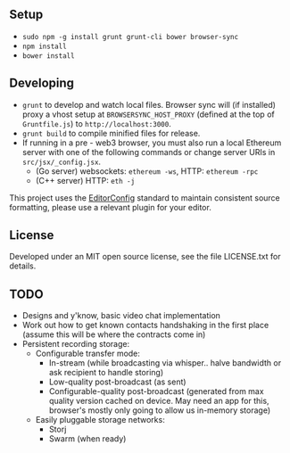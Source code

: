 ## Setup

- `sudo npm -g install grunt grunt-cli bower browser-sync`
- `npm install`
- `bower install`




## Developing

- `grunt` to develop and watch local files. Browser sync will (if installed) proxy a vhost setup at `BROWSERSYNC_HOST_PROXY` (defined at the top of `Gruntfile.js`) to `http://localhost:3000`.
- `grunt build` to compile minified files for release.
- If running in a pre - web3 browser, you must also run a local Ethereum server with one of the following commands or change server URIs in `src/jsx/_config.jsx`.
	- (Go server) websockets: `ethereum -ws`, HTTP: `ethereum -rpc`
	- (C++ server) HTTP: `eth -j`

This project uses the [EditorConfig](http://editorconfig.org/) standard to maintain consistent source formatting, please use a relevant plugin for your editor.




## License

Developed under an MIT open source license, see the file LICENSE.txt for details.




## TODO

- Designs and y'know, basic video chat implementation
- Work out how to get known contacts handshaking in the first place (assume this will be where the contracts come in)
- Persistent recording storage:
	- Configurable transfer mode:
		- In-stream
		  (while broadcasting via whisper.. halve bandwidth or ask recipient to handle storing)
		- Low-quality post-broadcast
		  (as sent)
		- Configurable-quality post-broadcast
		  (generated from max quality version cached on device. May need an app for this, browser's mostly only going to allow us in-memory storage)
	- Easily pluggable storage networks:
		- Storj
		- Swarm (when ready)
